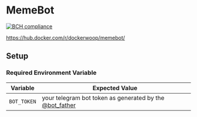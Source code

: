 # MemeBot
[![BCH compliance](https://bettercodehub.com/edge/badge/OhmNoobs/MemeBot?branch=master)](https://bettercodehub.com/)

https://hub.docker.com/r/dockerwoop/memebot/

## Setup
### Required Environment Variable

| Variable | Expected Value |
|---|---|
| `BOT_TOKEN` | your telegram bot token as generated by the [@bot_father](https://t.me/BotFather) |